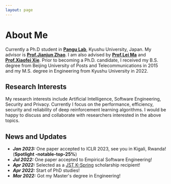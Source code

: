```yaml
---
layout: page
---
```


# About Me




Currently a Ph.D student in [**Pangu Lab**](https://pangukaitian.github.io/pangu/?lg=en&tab=home), Kyushu University, Japan. My advisor is [**Prof.Jianjun Zhao**](http://stap.ait.kyushu-u.ac.jp/~zhao/). I am also advised by [**Prof.Lei Ma**](https://malei.org/) and [**Prof.Xiaofei Xie**](https://xiaofeixie.bitbucket.io/). 
Prior to becoming a Ph.D. candidate, I received my B.S. degree from Beijing University of Posts and Telecommunications in 2015 and my M.S. degree in Engineering from Kyushu University in 2022.

## Research Interests

My research interests include Artificial Intelligence, Software Engineering, Security and Privacy. Currently I focus on the performance, efficiency, security and reliability of deep reinforcement learning algorithms. I would be happy to discuss and collaborate with researchers interested in the above topics.

## News and Updates

- ***Jan 2023:*** One paper accepted to ICLR 2023, see you in Kigali, Rwanda! (**Spotlight -notable-top-25%**)
- ***Jul 2022:*** One paper accepted to Empirical Software Engineering!
- ***Apr 2022:*** Selected as a [JST K-Spring](https://k-spring.kyushu-u.ac.jp/) scholarship recipient!
- ***Apr 2022:*** Start of PhD studies!
- ***Mar 2022:*** Got my Master's degree in Engineering!




